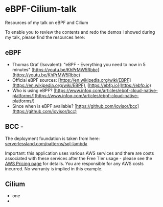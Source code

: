 # eBPF-Cilium-talk
Resources of my talk on eBPF and Cilium

To enable you to review the contents and redo the demos I showed during my talk, please find the resources here:

## eBPF

* Thomas Graf (Isovalent): "eBPF - Everything you need to now in 5 minutes" [https://youtu.be/KhPrMW5Rbbc](https://youtu.be/KhPrMW5Rbbc)
* Official eBPF sources: [https://en.wikipedia.org/wiki/EBPF](https://en.wikipedia.org/wiki/EBPF), [https://ebfp.io](https://ebfp.io)
* Who is using eBPF? [https://www.infoq.com/articles/ebpf-cloud-native-platforms/](https://www.infoq.com/articles/ebpf-cloud-native-platforms/)
* Since when is eBPF available? [https://github.com/iovisor/bcc](https://github.com/iovisor/bcc)

## BCC - 


The deployment foundation is taken from here: [serverlessland.com/patterns/sql-lambda](https://serverlessland.com/patterns/sqs-lambda)

Important: this application uses various AWS services and there are costs associated with these services after the Free Tier usage - please see the [AWS Pricing page](https://aws.amazon.com/pricing/) for details. You are responsible for any AWS costs incurred. No warranty is implied in this example.

## Cilium

* one
* []()
